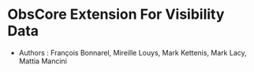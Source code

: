 # ObsCore Extension For Visibility Data

  * Authors : François Bonnarel, Mireille Louys, Mark Kettenis, Mark Lacy, Mattia Mancini
